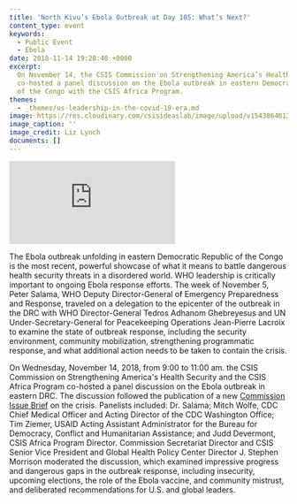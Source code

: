 ```yaml
---
title: 'North Kivu’s Ebola Outbreak at Day 105: What’s Next?'
content_type: event
keywords:
  - Public Event
  - Ebola
date: 2018-11-14 19:28:48 +0000
excerpt:
  On November 14, the CSIS Commission on Strengthening America’s Health Security
  co-hosted a panel discussion on the Ebola outbreak in eastern Democratic Republic
  of the Congo with the CSIS Africa Program.
themes:
  - _themes/us-leadership-in-the-covid-19-era.md
image: https://res.cloudinary.com/csisideaslab/image/upload/v1543864013/health-commission/North_Kivu_Ebola_event_photo.jpg
image_caption: ''
image_credit: Liz Lynch
documents: []
---
```


<div class="video-wrapper post-feature-video"> <iframe allow="autoplay; encrypted-media" allowfullscreen="" frameborder="0" src="https://www.youtube.com/embed/0ro0guxEMZU"></iframe> </div>

The Ebola outbreak unfolding in eastern Democratic Republic of the Congo is the most recent, powerful showcase of what it means to battle dangerous health security threats in a disordered world. WHO leadership is critically important to ongoing Ebola response efforts. The week of November 5, Peter Salama, WHO Deputy Director-General of Emergency Preparedness and Response, traveled on a delegation to the epicenter of the outbreak in the DRC with WHO Director-General Tedros Adhanom Ghebreyesus and UN Under-Secretary-General for Peacekeeping Operations Jean-Pierre Lacroix to examine the state of outbreak response, including the security environment, community mobilization, strengthening programmatic response, and what additional action needs to be taken to contain the crisis.

On Wednesday, November 14, 2018, from 9:00 to 11:00 am. the CSIS Commission on Strengthening America's Health Security and the CSIS Africa Program co-hosted a panel discussion on the Ebola outbreak in eastern DRC. The discussion followed the publication of a new [Commission Issue Brief](https://healthsecurity.csis.org/articles/north-kivu-s-ebola-outbreak-at-day-90-what-is-to-be-done/) on the crisis. Panelists included: Dr. Salama; Mitch Wolfe, CDC Chief Medical Officer and Acting Director of the CDC Washington Office; Tim Ziemer, USAID Acting Assistant Administrator for the Bureau for Democracy, Conflict and Humanitarian Assistance; and Judd Devermont, CSIS Africa Program Director. Commission Secretariat Director and CSIS Senior Vice President and Global Health Policy Center Director J. Stephen Morrison moderated the discussion, which examined impressive progress and dangerous gaps in the outbreak response, including insecurity, upcoming elections, the role of the Ebola vaccine, and community mistrust, and deliberated recommendations for U.S. and global leaders.
